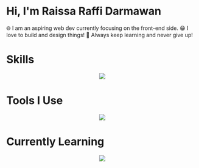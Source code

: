 # Hi, I'm Raissa Raffi Darmawan

 🌐 I am an aspiring web dev currently focusing on the front-end side. 
 😁 I love to build and design things! 
 💪 Always keep learning and never give up! 

# Skills
<p align="center">
  <a href="https://skillicons.dev">
    <img src="https://skillicons.dev/icons?i=html,css,js,tailwind,react,npm,github,git" />
  </a>
</p>

# Tools I Use
<p align="center">
  <a href="https://skillicons.dev">
    <img src="https://skillicons.dev/icons?i=vscode,figma,github,notion" />
  </a>
</p>

# Currently Learning
<p align="center">
  <a href="https://skillicons.dev">
    <img src="https://skillicons.dev/icons?i=nodejs,sass,bootstrap" />
  </a>
</p>
